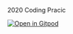 2020 Coding Pracic

[![Open in Gitpod](https://gitpod.io/button/open-in-gitpod.svg)](https://gitpod.io/#https://github.com/jmjava/2020Code)



